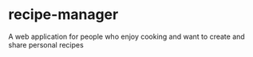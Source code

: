 # recipe-manager
A web application for people who enjoy cooking and want to create and share personal recipes

